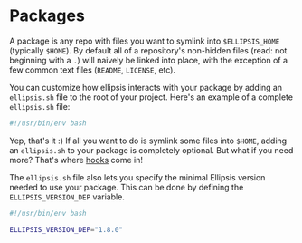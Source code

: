 <h1>Packages</h1>

A package is any repo with files you want to symlink into `$ELLIPSIS_HOME`
(typically `$HOME`). By default all of a repository's non-hidden files (read:
not beginning with a `.`) will naively be linked into place, with the exception
of a few common text files (`README`, `LICENSE`, etc).

You can customize how ellipsis interacts with your package by adding an
`ellipsis.sh` file to the root of your project. Here's an example of a complete
`ellipsis.sh` file:

```bash
#!/usr/bin/env bash
```

Yep, that's it :) If all you want to do is symlink some files into `$HOME`,
adding an `ellipsis.sh` to your package is completely optional. But what if you
need more? That's where [hooks][hooks] come in!

The `ellipsis.sh` file also lets you specify the minimal Ellipsis version
needed to use your package. This can be done by defining the
`ELLIPSIS_VERSION_DEP` variable.

```bash
#!/usr/bin/env bash

ELLIPSIS_VERSION_DEP="1.8.0"
```

[hooks]:         hooks.md

